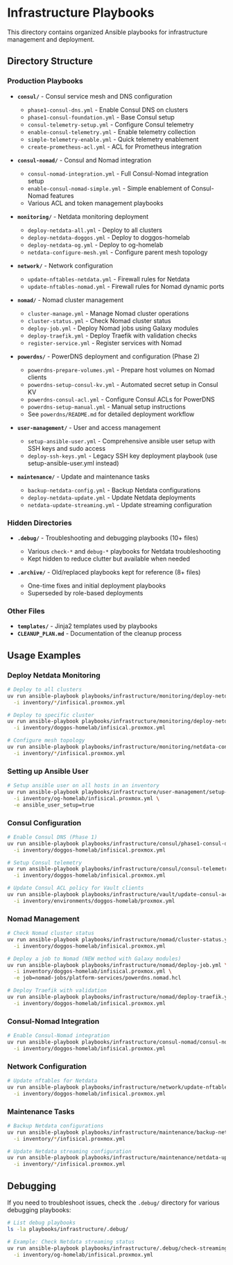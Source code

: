 # Infrastructure Playbooks

This directory contains organized Ansible playbooks for infrastructure management and deployment.

## Directory Structure

### Production Playbooks

- **`consul/`** - Consul service mesh and DNS configuration

  - `phase1-consul-dns.yml` - Enable Consul DNS on clusters
  - `phase1-consul-foundation.yml` - Base Consul setup
  - `consul-telemetry-setup.yml` - Configure Consul telemetry
  - `enable-consul-telemetry.yml` - Enable telemetry collection
  - `simple-telemetry-enable.yml` - Quick telemetry enablement
  - `create-prometheus-acl.yml` - ACL for Prometheus integration

- **`consul-nomad/`** - Consul and Nomad integration

  - `consul-nomad-integration.yml` - Full Consul-Nomad integration setup
  - `enable-consul-nomad-simple.yml` - Simple enablement of Consul-Nomad features
  - Various ACL and token management playbooks

- **`monitoring/`** - Netdata monitoring deployment

  - `deploy-netdata-all.yml` - Deploy to all clusters
  - `deploy-netdata-doggos.yml` - Deploy to doggos-homelab
  - `deploy-netdata-og.yml` - Deploy to og-homelab
  - `netdata-configure-mesh.yml` - Configure parent mesh topology

- **`network/`** - Network configuration

  - `update-nftables-netdata.yml` - Firewall rules for Netdata
  - `update-nftables-nomad.yml` - Firewall rules for Nomad dynamic ports

- **`nomad/`** - Nomad cluster management

  - `cluster-manage.yml` - Manage Nomad cluster operations
  - `cluster-status.yml` - Check Nomad cluster status
  - `deploy-job.yml` - Deploy Nomad jobs using Galaxy modules
  - `deploy-traefik.yml` - Deploy Traefik with validation checks
  - `register-service.yml` - Register services with Nomad

- **`powerdns/`** - PowerDNS deployment and configuration (Phase 2)

  - `powerdns-prepare-volumes.yml` - Prepare host volumes on Nomad clients
  - `powerdns-setup-consul-kv.yml` - Automated secret setup in Consul KV
  - `powerdns-consul-acl.yml` - Configure Consul ACLs for PowerDNS
  - `powerdns-setup-manual.yml` - Manual setup instructions
  - See `powerdns/README.md` for detailed deployment workflow

- **`user-management/`** - User and access management

  - `setup-ansible-user.yml` - Comprehensive ansible user setup with SSH keys and sudo access
  - `deploy-ssh-keys.yml` - Legacy SSH key deployment playbook (use setup-ansible-user.yml instead)

- **`maintenance/`** - Update and maintenance tasks
  - `backup-netdata-config.yml` - Backup Netdata configurations
  - `deploy-netdata-update.yml` - Update Netdata deployments
  - `netdata-update-streaming.yml` - Update streaming configuration

### Hidden Directories

- **`.debug/`** - Troubleshooting and debugging playbooks (10+ files)

  - Various `check-*` and `debug-*` playbooks for Netdata troubleshooting
  - Kept hidden to reduce clutter but available when needed

- **`.archive/`** - Old/replaced playbooks kept for reference (8+ files)
  - One-time fixes and initial deployment playbooks
  - Superseded by role-based deployments

### Other Files

- **`templates/`** - Jinja2 templates used by playbooks
- **`CLEANUP_PLAN.md`** - Documentation of the cleanup process

## Usage Examples

### Deploy Netdata Monitoring

```bash
# Deploy to all clusters
uv run ansible-playbook playbooks/infrastructure/monitoring/deploy-netdata-all.yml \
  -i inventory/*/infisical.proxmox.yml

# Deploy to specific cluster
uv run ansible-playbook playbooks/infrastructure/monitoring/deploy-netdata-doggos.yml \
  -i inventory/doggos-homelab/infisical.proxmox.yml

# Configure mesh topology
uv run ansible-playbook playbooks/infrastructure/monitoring/netdata-configure-mesh.yml \
  -i inventory/*/infisical.proxmox.yml
```

### Setting up Ansible User

```bash
# Setup ansible user on all hosts in an inventory
uv run ansible-playbook playbooks/infrastructure/user-management/setup-ansible-user.yml \
  -i inventory/og-homelab/infisical.proxmox.yml \
  -e ansible_user_setup=true
```

### Consul Configuration

```bash
# Enable Consul DNS (Phase 1)
uv run ansible-playbook playbooks/infrastructure/consul/phase1-consul-dns.yml \
  -i inventory/doggos-homelab/infisical.proxmox.yml

# Setup Consul telemetry
uv run ansible-playbook playbooks/infrastructure/consul/consul-telemetry-setup.yml \
  -i inventory/doggos-homelab/infisical.proxmox.yml

# Update Consul ACL policy for Vault clients
uv run ansible-playbook playbooks/infrastructure/vault/update-consul-acl-policy.yml \
  -i inventory/environments/doggos-homelab/proxmox.yml
```

### Nomad Management

```bash
# Check Nomad cluster status
uv run ansible-playbook playbooks/infrastructure/nomad/cluster-status.yml \
  -i inventory/doggos-homelab/infisical.proxmox.yml

# Deploy a job to Nomad (NEW method with Galaxy modules)
uv run ansible-playbook playbooks/infrastructure/nomad/deploy-job.yml \
  -i inventory/doggos-homelab/infisical.proxmox.yml \
  -e job=nomad-jobs/platform-services/powerdns.nomad.hcl

# Deploy Traefik with validation
uv run ansible-playbook playbooks/infrastructure/nomad/deploy-traefik.yml \
  -i inventory/doggos-homelab/infisical.proxmox.yml
```

### Consul-Nomad Integration

```bash
# Enable Consul-Nomad integration
uv run ansible-playbook playbooks/infrastructure/consul-nomad/consul-nomad-integration.yml \
  -i inventory/doggos-homelab/infisical.proxmox.yml
```

### Network Configuration

```bash
# Update nftables for Netdata
uv run ansible-playbook playbooks/infrastructure/network/update-nftables-netdata.yml \
  -i inventory/doggos-homelab/infisical.proxmox.yml
```

### Maintenance Tasks

```bash
# Backup Netdata configurations
uv run ansible-playbook playbooks/infrastructure/maintenance/backup-netdata-config.yml \
  -i inventory/*/infisical.proxmox.yml

# Update Netdata streaming configuration
uv run ansible-playbook playbooks/infrastructure/maintenance/netdata-update-streaming.yml \
  -i inventory/*/infisical.proxmox.yml
```

## Debugging

If you need to troubleshoot issues, check the `.debug/` directory for various debugging playbooks:

```bash
# List debug playbooks
ls -la playbooks/infrastructure/.debug/

# Example: Check Netdata streaming status
uv run ansible-playbook playbooks/infrastructure/.debug/check-streaming-status.yml \
  -i inventory/og-homelab/infisical.proxmox.yml
```
